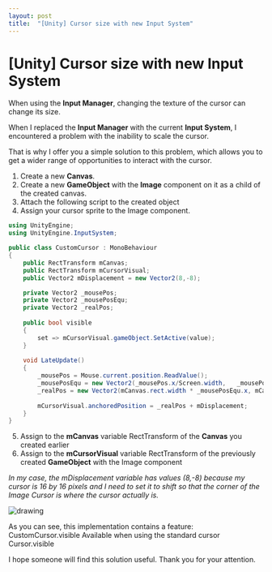 ```yaml
---
layout: post
title:  "[Unity] Cursor size with new Input System"
---
```


# [Unity] Cursor size with new Input System

When using the **Input Manager**, changing the texture of the cursor can change its size.

When I replaced the **Input Manager** with the current **Input System**, I encountered a problem with the inability to scale the cursor.

That is why I offer you a simple solution to this problem, which allows you to get a wider range of opportunities to interact with the cursor.

 1. Create a new **Canvas**.
 2. Create a new **GameObject** with the **Image** component on it as a child of the created canvas.
 3. Attach the following script to the created object
 4. Assign your cursor sprite to the Image component.

```cs
using UnityEngine;
using UnityEngine.InputSystem;

public class CustomCursor : MonoBehaviour
{
	public RectTransform mCanvas;
    public RectTransform mCursorVisual;
    public Vector2 mDisplacement = new Vector2(8,-8);

    private Vector2 _mousePos;
    private Vector2 _mousePosEqu;
    private Vector2 _realPos;
    
    public bool visible
    {
        set => mCursorVisual.gameObject.SetActive(value);
    }
       
    void LateUpdate()
    {
        _mousePos = Mouse.current.position.ReadValue();
        _mousePosEqu = new Vector2(_mousePos.x/Screen.width,   _mousePos.y/Screen.height);
        _realPos = new Vector2(mCanvas.rect.width * _mousePosEqu.x, mCanvas.rect.height * _mousePosEqu.y);
        
        mCursorVisual.anchoredPosition = _realPos + mDisplacement;
    }
}
 ```

 5. Assign to the **mCanvas** variable RectTransform of the **Canvas** you created earlier
6. Assign to the **mCursorVisual** variable RectTransform of the previously created **GameObject** with the Image component

*In my case, the mDisplacement variable has values (8,-8) because my cursor is 16 by 16 pixels and I need to set it to shift so that the corner of the Image Cursor is where the cursor actually is.*

![drawing](https://i.imgur.com/Z3WVoQe.png)

As you can see, this implementation contains a feature:
CustomCursor.visible
Available when using the standard cursor
Cursor.visible

I hope someone will find this solution useful.
Thank you for your attention.
















